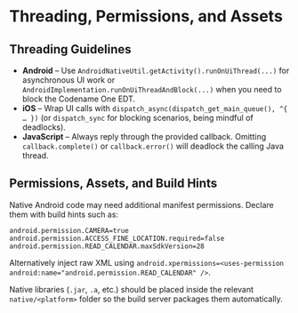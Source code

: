 # Threading, Permissions, and Assets

## Threading Guidelines

* **Android** – Use `AndroidNativeUtil.getActivity().runOnUiThread(...)` for asynchronous UI work or `AndroidImplementation.runOnUiThreadAndBlock(...)` when you need to block the Codename One EDT.
* **iOS** – Wrap UI calls with `dispatch_async(dispatch_get_main_queue(), ^{ … })` (or `dispatch_sync` for blocking scenarios, being mindful of deadlocks).
* **JavaScript** – Always reply through the provided callback. Omitting `callback.complete()` or `callback.error()` will deadlock the calling Java thread.

## Permissions, Assets, and Build Hints

Native Android code may need additional manifest permissions. Declare them with build hints such as:

```
android.permission.CAMERA=true
android.permission.ACCESS_FINE_LOCATION.required=false
android.permission.READ_CALENDAR.maxSdkVersion=28
```

Alternatively inject raw XML using `android.xpermissions=<uses-permission android:name="android.permission.READ_CALENDAR" />`.

Native libraries (`.jar`, `.a`, etc.) should be placed inside the relevant `native/<platform>` folder so the build server packages them automatically.
